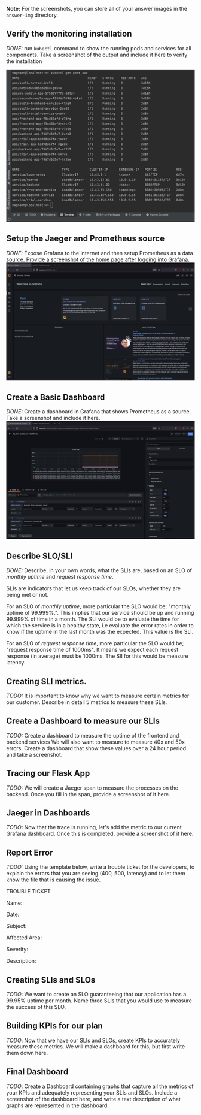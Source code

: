 **Note:** For the screenshots, you can store all of your answer images in the `answer-img` directory.

## Verify the monitoring installation

*DONE:* run `kubectl` command to show the running pods and services for all components. Take a screenshot of the output and include it here to verify the installation

![Kubectl get pods/svc Image](https://github.com/EmekaMomodu/metrics-dashboard/blob/main/answer-img/kubectl-get-pods-svc.png "Kubectl get pods/svc")

## Setup the Jaeger and Prometheus source
*DONE:* Expose Grafana to the internet and then setup Prometheus as a data source. Provide a screenshot of the home page after logging into Grafana.
![Grafana Home Page Image](https://github.com/EmekaMomodu/metrics-dashboard/blob/main/answer-img/grafana-home-page.png "Grafana Home Page")

## Create a Basic Dashboard
*DONE:* Create a dashboard in Grafana that shows Prometheus as a source. Take a screenshot and include it here.
![Grafana Dashboard Prometheus Datasource Image](https://github.com/EmekaMomodu/metrics-dashboard/blob/main/answer-img/grafana-dashboard-with-prometheus-datasource.png "Grafana Dashboard Prometheus Datasource")

## Describe SLO/SLI
*DONE:* Describe, in your own words, what the SLIs are, based on an SLO of *monthly uptime* and *request response time*.

SLIs are indicators that let us keep track of our SLOs, whether they are being met or not. 

For an SLO of  *monthly uptime*, more particular the SLO would be;  "monthly uptime of 99.999%.".
This implies that our service should be up and running 99.999% of time in a month.
The SLI would be to evaluate the time for which the service is in a healthy state, i.e evaluate the error rates in 
order to know if the uptime in the last month was the expected. This value is the SLI.

For an SLO of *request response time*,  more particular the SLO would be;  "request response time of 1000ms".
It means we expect each request response (in average) must be 1000ms. The SlI for this would be measure latency.

## Creating SLI metrics.
*TODO:* It is important to know why we want to measure certain metrics for our customer. Describe in detail 5 metrics to measure these SLIs. 

## Create a Dashboard to measure our SLIs
*TODO:* Create a dashboard to measure the uptime of the frontend and backend services We will also want to measure to measure 40x and 50x errors. Create a dashboard that show these values over a 24 hour period and take a screenshot.

## Tracing our Flask App
*TODO:*  We will create a Jaeger span to measure the processes on the backend. Once you fill in the span, provide a screenshot of it here.

## Jaeger in Dashboards
*TODO:* Now that the trace is running, let's add the metric to our current Grafana dashboard. Once this is completed, provide a screenshot of it here.

## Report Error
*TODO:* Using the template below, write a trouble ticket for the developers, to explain the errors that you are seeing (400, 500, latency) and to let them know the file that is causing the issue.

TROUBLE TICKET

Name:

Date:

Subject:

Affected Area:

Severity:

Description:


## Creating SLIs and SLOs
*TODO:* We want to create an SLO guaranteeing that our application has a 99.95% uptime per month. Name three SLIs that you would use to measure the success of this SLO.

## Building KPIs for our plan
*TODO*: Now that we have our SLIs and SLOs, create KPIs to accurately measure these metrics. We will make a dashboard for this, but first write them down here.

## Final Dashboard
*TODO*: Create a Dashboard containing graphs that capture all the metrics of your KPIs and adequately representing your SLIs and SLOs. Include a screenshot of the dashboard here, and write a text description of what graphs are represented in the dashboard.  
